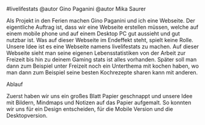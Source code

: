 #livelifestats
@autor Gino Paganini @autor Mika Saurer

Als Projekt in den Ferien machen Gino Paganini und ich eine Webseite. Der eigentliche Auftrag ist, dass wir eine Webseite erstellen müssen, welche auf einem mobile phone und auf einem Desktop PC gut aussieht und gut nutzbar ist. Was auf dieser Webseite im Endeffekt steht, spielt keine Rolle.
Unsere Idee ist es eine Webseite namens livelifestats zu machen. Auf dieser Webseite sieht man seine eigenen Lebensstatistiken von der Arbeit zur Freizeit bis hin zu deinem Gaming stats ist alles vorhanden. Später soll man dann zum Beispiel unter Freizeit noch ein Unterthema mit kochen haben, wo man dann zum Beispiel seine besten Kochrezepte sharen kann mit anderen.

Ablauf

Zuerst haben wir uns ein großes Blatt Papier geschnappt und unsere Idee mit Bildern, Mindmaps und Notizen auf das Papier aufgemalt. So konnten wir uns für ein Design entscheiden, für die Mobile Version und die Desktopversion.